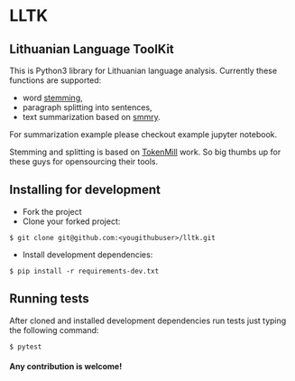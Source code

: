 # LLTK
## Lithuanian Language ToolKit

This is Python3 library for Lithuanian language analysis. Currently these functions are supported:
* word [stemming](https://en.wikipedia.org/wiki/Stemming),
* paragraph splitting into sentences,
* text summarization based on [smmry](http://smmry.com/).

For summarization example please checkout example jupyter notebook.

Stemming and splitting is based on [TokenMill](https://github.com/tokenmill) work. So big thumbs up for these guys for opensourcing their tools.


## Installing for development
* Fork the project
* Clone your forked project:
```
$ git clone git@github.com:<yougithubuser>/lltk.git
```
* Install development dependencies:
```
$ pip install -r requirements-dev.txt
```

## Running tests
After cloned and installed development dependencies run tests just typing the
following command:
```
$ pytest
```

#### Any contribution is welcome!
